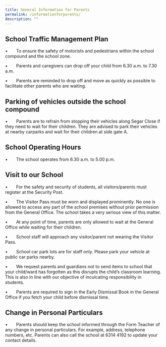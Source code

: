 ```yaml
---
title: General Information for Parents
permalink: /informationforparents/
description: ""
---
```

School Traffic Management Plan
------------------------------

•       To ensure the safety of motorists and pedestrians within the school compound and the school zone.

•       Parents and caregivers can drop off your child from 6.30 a.m. to 7.30 a.m.

•       Parents are reminded to drop off and move as quickly as possible to facilitate other parents who are waiting.

Parking of vehicles outside the school compound
-----------------------------------------------

•       Parents are to refrain from stopping their vehicles along Segar Close if they need to wait for their children. They are advised to park their vehicles at nearby carparks and wait for their children at side gate A.

School Operating Hours
----------------------

•       The school operates from 6.30 a.m. to 5.00 p.m.

Visit to our School
-------------------

•       For the safety and security of students, all visitors/parents must register at the Security Post.

•       The Visitor Pass must be worn and displayed prominently. No one is allowed to access any part of the school premises without prior permission from the General Office. The school takes a very serious view of this matter.

•       At any point of time, parents are only allowed to wait at the General Office while waiting for their children.

•       School staff will approach any visitor/parent not wearing the Visitor Pass.

•       School car park lots are for staff only. Please park your vehicle at public car parks nearby.

•       We request parents and guardians not to send items to school that your child/ward has forgotten as this disrupts the child’s classroom learning. This is also in line with our objective of inculcating responsibility in students.

•       Parents are required to sign in the Early Dismissal Book in the General Office if you fetch your child before dismissal time.

Change in Personal Particulars
-------------------

•       Parents should keep the school informed through the Form Teacher of any change in personal particulars. For example, address, telephone numbers, etc. Parents can also call the school at 6314 4192 to update your contact details.